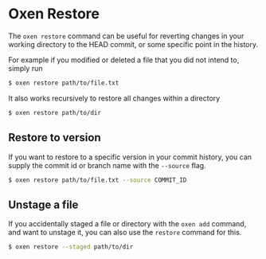 # Oxen Restore

The `oxen restore` command can be useful for reverting changes in your working directory to the HEAD commit, or some specific point in the history.

For example if you modified or deleted a file that you did not intend to, simply run

```bash
$ oxen restore path/to/file.txt
```

It also works recursively to restore all changes within a directory

```bash
$ oxen restore path/to/dir
```

## Restore to version

If you want to restore to a specific version in your commit history, you can supply the commit id or branch name with the `--source` flag.

```bash
$ oxen restore path/to/file.txt --source COMMIT_ID
```

## Unstage a file

If you accidentally staged a file or directory with the `oxen add` command, and want to unstage it, you can also use the `restore` command for this.

```bash
$ oxen restore --staged path/to/dir
```
